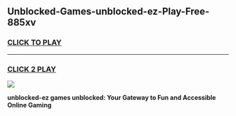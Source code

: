 
## Unblocked-Games-unblocked-ez-Play-Free-885xv
<h3>
<a href="https://premium76.site?title=unblocked-ez&ref=18A1">CLICK TO PLAY</a></h3>
<hr>

<h3>
<a href="https://premium76.site?title=unblocked-ez&ref=18A1">CLICK 2 PLAY</a>
  
</h3>

<a href="https://premium76.site?title=unblocked-ez&ref=18A1"><img src="https://clearcache.store/games.png"></a>


**unblocked-ez games unblocked: Your Gateway to Fun and Accessible Online Gaming**

